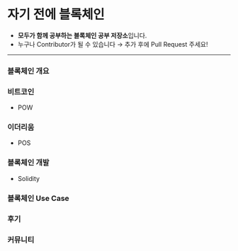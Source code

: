 # 자기 전에 블록체인
- **모두가 함께 공부하는 블록체인 공부 저장소**입니다.
- 누구나 Contributor가 될 수 있습니다 → 추가 후에 Pull Request 주세요!

------

### 블록체인 개요



### 비트코인

- POW



### 이더리움

- POS



### 블록체인 개발

- Solidity



### 블록체인 Use Case



### 후기



### 커뮤니티



